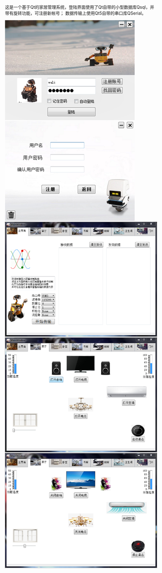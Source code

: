 这是一个基于Qt的家居管理系统，登陆界面使用了Qt自带的小型数据库Qsql，并带有旋转功能，可注册新帐号；
数据传输上使用Qt5自带的串口库QSerial。

![image](https://github.com/huzhanxiong/QtProject_HomeControl/blob/master/raw/t1.png)
![image](https://github.com/huzhanxiong/QtProject_HomeControl/blob/master/raw/t2.png)
![image](https://github.com/huzhanxiong/QtProject_HomeControl/blob/master/raw/t3.png)
![image](https://github.com/huzhanxiong/QtProject_HomeControl/blob/master/raw/t4.png)
![image](https://github.com/huzhanxiong/QtProject_HomeControl/blob/master/raw/t5.png)
